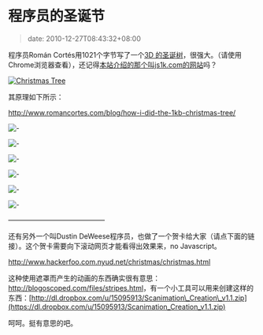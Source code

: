 # 程序员的圣诞节
>date: 2010-12-27T08:43:32+08:00


程序员Román Cortés用1021个字节写了一个[3D 的圣诞树](http://js1k.com/2010-xmas/demo/856)，很强大。（请使用Chrome浏览器查看），还记得[本站介绍的那个叫js1k.com的网站](https://coolshell.cn/articles/2785.html)吗？


[![Christmas Tree](http://www.romancortes.com/ficheros/arbol_0.jpg)](http://js1k.com/2010-xmas/demo/856 " 3D Christmas tree")


其原理如下所示：



<http://www.romancortes.com/blog/how-i-did-the-1kb-christmas-tree/>


![-](http://www.romancortes.com/ficheros/arbol_1.gif)


![-](http://www.romancortes.com/ficheros/arbol_2.gif)


![-](http://www.romancortes.com/ficheros/arbol_3.gif)


![-](http://www.romancortes.com/ficheros/arbol_4.gif)


![-](http://www.romancortes.com/ficheros/arbol_5.gif)


![-](http://www.romancortes.com/ficheros/arbol_6.gif)


——————————————


还有另外一个叫Dustin DeWeese程序员，也做了一个贺卡给大家（请点下面的链接）。这个贺卡需要向下滚动网页才能看得出效果来，no Javascript。


<http://www.hackerfoo.com.nyud.net/christmas/christmas.html>


这种使用遮罩而产生的动画的东西确实很有意思：<http://blogoscoped.com/files/stripes.html>，有一个小工具可以用来创建这样的东西：[http://dl.dropbox.com/u/15095913/Scanimation\_Creation\_v1.1.zip](https://dl.dropbox.com/u/15095913/Scanimation_Creation_v1.1.zip)


呵呵。挺有意思的吧。



